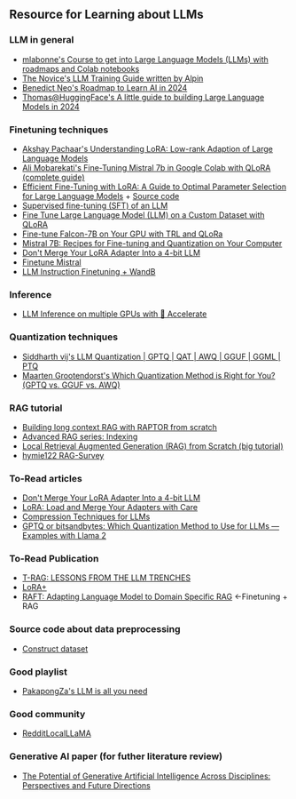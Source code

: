 ## Resource for Learning about LLMs

### LLM in general

- [mlabonne's Course to get into Large Language Models (LLMs) with roadmaps and Colab notebooks](https://github.com/mlabonne/llm-course)
- [The Novice's LLM Training Guide written by Alpin](https://rentry.org/llm-training#the-basics)
- [Benedict Neo's Roadmap to Learn AI in 2024](https://medium.com/bitgrit-data-science-publication/a-roadmap-to-learn-ai-in-2024-cc30c6aa6e16)
- [Thomas@HuggingFace's A little guide to building Large Language Models in 2024](https://docs.google.com/presentation/d/1IkzESdOwdmwvPxIELYJi8--K3EZ98_cL6c5ZcLKSyVg/edit#slide=id.p)


### Finetuning techniques
- [Akshay Pachaar's Understanding LoRA: Low-rank Adaption of Large Language Models](https://mlspring.beehiiv.com/p/understanding-lora-lowrank-adaption-large-language-models)
- [Ali Mobarekati's Fine-Tuning Mistral 7b in Google Colab with QLoRA (complete guide)](https://medium.com/@codersama/fine-tuning-mistral-7b-in-google-colab-with-qlora-complete-guide-60e12d437cca)
- [Efficient Fine-Tuning with LoRA: A Guide to Optimal Parameter Selection for Large Language Models](https://www.databricks.com/blog/efficient-fine-tuning-lora-guide-llms) + [Source code](https://www.databricks.com/blog/efficient-fine-tuning-lora-guide-llms)
- [Supervised fine-tuning (SFT) of an LLM](https://github.com/NielsRogge/Transformers-Tutorials/blob/master/Mistral/Supervised_fine_tuning_(SFT)_of_an_LLM_using_Hugging_Face_tooling.ipynb)
- [Fine Tune Large Language Model (LLM) on a Custom Dataset with QLoRA](https://medium.com/@dassum/fine-tune-large-language-model-llm-on-a-custom-dataset-with-qlora-fb60abdeba07)
- [Fine-tune Falcon-7B on Your GPU with TRL and QLoRa](https://medium.com/@bnjmn_marie/fine-tune-falcon-7b-on-your-gpu-with-trl-and-qlora-4490fadc3fbb)
- [Mistral 7B: Recipes for Fine-tuning and Quantization on Your Computer](https://medium.com/towards-data-science/mistral-7b-recipes-for-fine-tuning-and-quantization-on-your-computer-631401583f77)
- [Don't Merge Your LoRA Adapter Into a 4-bit LLM](https://kaitchup.substack.com/p/dont-merge-your-lora-adapter-into?source=post_page-----2216ffcdc27b--------------------------------)
- [Finetune Mistral](https://www.kaggle.com/code/simonstorf/finetune-mistral)
- [LLM Instruction Finetuning + WandB](https://www.kaggle.com/code/hinepo/llm-instruction-finetuning-wandb)

### Inference 
- [LLM Inference on multiple GPUs with 🤗 Accelerate](https://medium.com/@geronimo7/llms-multi-gpu-inference-with-accelerate-5a8333e4c5db)

### Quantization techniques
- [Siddharth vij's LLM Quantization | GPTQ | QAT | AWQ | GGUF | GGML | PTQ ](https://medium.com/@siddharth.vij10/llm-quantization-gptq-qat-awq-gguf-ggml-ptq-2e172cd1b3b5)
- [Maarten Grootendorst's Which Quantization Method is Right for You? (GPTQ vs. GGUF vs. AWQ)](https://www.youtube.com/watch?app=desktop&v=mNE_d-C82lI&embeds_referring_euri=https%3A%2F%2Fmaartengrootendorst.substack.com%2F&feature=emb_imp_woyt)

### RAG tutorial
- [Building long context RAG with RAPTOR from scratch](https://youtu.be/jbGchdTL7d0?si=QOGwTfPiIF3e-Rom)
- [Advanced RAG series: Indexing](https://div.beehiiv.com/p/advanced-rag-series-indexing)
- [Local Retrieval Augmented Generation (RAG) from Scratch (big tutorial)](https://www.youtube.com/watch?v=qN_2fnOPY-M)
- [hymie122 RAG-Survey](https://github.com/hymie122/rag-survey?fbclid=IwAR3aEDP6gqky7SBR3Whi-7PiDmcybWGAhkLkPDtBocjX3B57KcMbZX1Qax4)

### To-Read articles
- [Don't Merge Your LoRA Adapter Into a 4-bit LLM](https://kaitchup.substack.com/p/dont-merge-your-lora-adapter-into?source=post_page-----2216ffcdc27b--------------------------------)
- [LoRA: Load and Merge Your Adapters with Care](https://medium.com/@bnjmn_marie/lora-load-and-merge-your-adapters-with-care-3204119f0426)
- [Compression Techniques for LLMs](https://medium.com/@bnjmn_marie/compression-techniques-for-llms-4eba6a6e622c)
- [GPTQ or bitsandbytes: Which Quantization Method to Use for LLMs — Examples with Llama 2](https://towardsdatascience.com/gptq-or-bitsandbytes-which-quantization-method-to-use-for-llms-examples-with-llama-2-f79bc03046dc)

### To-Read Publication
- [T-RAG: LESSONS FROM THE LLM TRENCHES](https://arxiv.org/pdf/2402.07483.pdf)
- [LoRA+](https://arxiv.org/abs/2402.12354)
- [RAFT: Adapting Language Model to Domain Specific RAG](https://arxiv.org/abs/2403.10131) <-Finetuning + RAG

### Source code about data preprocessing
- [Construct dataset](https://github.com/avisoori-databricks/Tuning-the-Finetuning/blob/main/Step%200%20Constructing%20the%20dataset.py)

### Good playlist
- [PakapongZa's LLM is all you need](http://www.youtube.com/playlist?list=PL-oZj9xqG7m8yOZdo3ipcQ2-p92Y5qG9Q)
### Good community
- [RedditLocalLLaMA](https://www.reddit.com/r/LocalLLaMA/)

### Generative AI paper (for futher literature review)
- [The Potential of Generative Artificial Intelligence Across Disciplines: Perspectives and Future Directions](https://www.tandfonline.com/doi/full/10.1080/08874417.2023.2261010?fbclid=IwAR1w9QK4iNqCduK9g6l61OpQRMlQLqG2hmPb1sM5QYsdLrge0JAqBwbCDVw)
